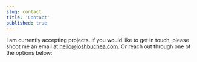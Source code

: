 ```yaml
---
slug: contact
title: 'Contact'
published: true
---
```


I am currently accepting projects. If you would like to get in touch, please shoot me an email at [hello@joshbuchea.com](mailto:hello@joshbuchea.com). Or reach out through one of the options below:

